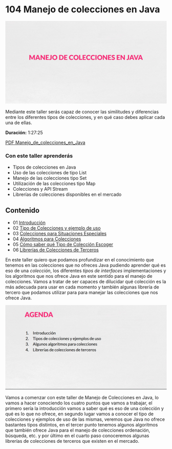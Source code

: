 # 104 Manejo de colecciones en Java

<img src="/temarios/104_Manejo_de_colecciones_en_Java/images/01-01.png">

Mediante este taller serás capaz de conocer las similitudes y diferencias entre los diferentes tipos de colecciones, y en qué caso debes aplicar cada una de ellas.

**Duración:** 1:27:25

[PDF Manejo_de_colecciones_en_Java](https://github.com/adolfodelarosades/Java/blob/master/temarios/104_Manejo_de_colecciones_en_Java/Manejo_de_colecciones_en_Java.pdf)

### Con este taller aprenderás

* Tipos de colecciones en Java
* Uso de las colecciones de tipo List
* Manejo de las colecciones tipo Set
* Utilización de las colecciones tipo Map
* Colecciones y API Stream
* Librerías de colecciones disponibles en el mercado

## Contenido

   * 01 [Introducción](/temarios/104_Manejo_de_colecciones_en_Java/01_Introduccion.md)
   * 02 [Tipo de Colecciones y ejemplo de uso](/temarios/104_Manejo_de_colecciones_en_Java/02_Tipo_de_Colecciones.md)
   * 03 [Colecciones para Situaciones Especiales](/temarios/104_Manejo_de_colecciones_en_Java/03_Colecciones_para_Situaciones_Especiales.md)
   * 04 [Algoritmos para Colecciones](/temarios/104_Manejo_de_colecciones_en_Java/04_Algoritmos_para_Colecciones.md)
   * 05 [Cómo saber qué Tipo de Colección Escoger](/temarios/104_Manejo_de_colecciones_en_Java/05_Como_saber_que_Tipo_de_Coleccion_Escoger.md)
   * 06 [Librerías de Colecciones de Terceros](/temarios/104_Manejo_de_colecciones_en_Java/06_Librerias_de_Colecciones_de_Terceros.md)
   
   
   
En este taller quiero que podamos profundizar en el conocimiento que tenemos en las colecciones que no ofreces Java pudiendo aprender qué es eso de una *colección*, los diferentes *tipos de interfaces* implementaciones y los algoritmos que nos ofrece Java en este sentido para el manejo de colecciones. Vamos a tratar de ser capaces de dilucidar qué colección es la más adecuada para usar en cada momento y también algunas librería de tercero que podamos utilizar para para manejar las colecciones que nos ofrece Java.

<img src="/temarios/104_Manejo_de_colecciones_en_Java/images/01-03.png">
      
Vamos a comenzar con este taller de Manejo de Colecciones en Java, lo vamos a hacer conociendo los cuatro puntos que vamos a trabajar, el primero sería la introducción vamos a saber qué es eso de una colección y qué es lo que no ofrece, en segundo lugar vamos a conocer el tipo de colecciones y ejemplos de uso de las mismas, veremos que Java no ofrece bastantes tipos distintos, en el tercer punto tenemos algunos algoritmos que también ofrece Java para el manejo de colecciones ordenación, búsqueda, etc. y por último en el cuarto paso conoceremos algunas librerías de colecciones de terceros que existen en el mercado.

